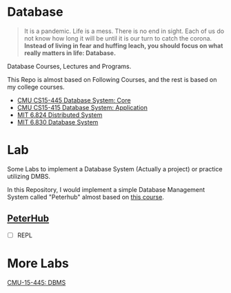 # Database

> It is a pandemic. Life is a mess. There is no end in sight. Each of us do not know how long it will be until it is our turn to catch the corona. 
> **Instead of living in fear and huffing leach, you should focus on what really matters in life: Database.**

Database Courses, Lectures and Programs.

This Repo is almost based on Following Courses, and the rest is based on my college courses.



- [CMU CS15-445 Database System: Core](https://15445.courses.cs.cmu.edu/fall2020/)
- [CMU CS15-415 Database System: Application](https://15415.courses.cs.cmu.edu/fall2016/)
- [MIT 6.824 Distributed System](https://pdos.csail.mit.edu/6.824/schedule.html)
- [MIT 6.830 Database System](https://ocw.mit.edu/courses/electrical-engineering-and-computer-science/6-830-database-systems-fall-2010/)

# Lab

Some Labs to implement a Database System (Actually a project) or practice utilizing DMBS.

In this Repository, I would implement a simple Database Management System called "Peterhub" almost based on [this course](https://cstack.github.io/db_tutorial/).

## [PeterHub](./PeterHub/)

- [ ] REPL

# More Labs

[CMU-15-445: DBMS](https://github.com/PeterWrighten/CMU-15-445)
